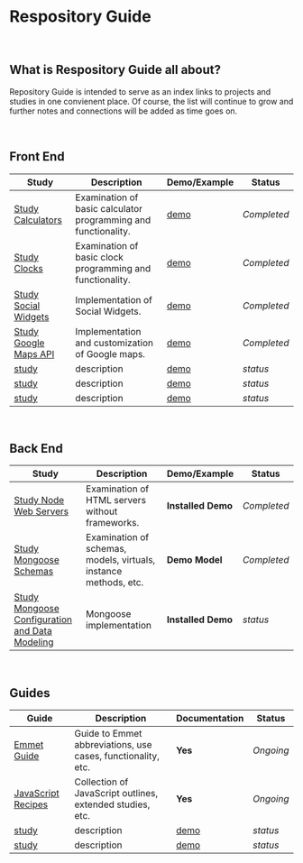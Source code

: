 # Respository Guide
<br>

## What is Respository Guide all about?
Repository Guide is intended to serve as an index links to projects and studies in one convienent place. Of course, the list 
will continue to grow and further notes and connections will be added as time goes on.

<br>

## Front End
| **Study**                   |   **Description**                  | **Demo/Example**          | **Status**                |
| ----------------------------| -----------------------------------| ------------------| --------------------------|
| [Study Calculators](https://github.com/john-azzaro/Study-Calculators)  | Examination of basic calculator programming and functionality.  | [demo](https://john-azzaro.github.io/Study-Calculators/)  |  *Completed* |
| [Study Clocks](https://github.com/john-azzaro/Study-Clocks)  | Examination of basic clock programming and functionality.  | [demo](https://john-azzaro.github.io/Study-Clocks/)  | *Completed* |
| [Study Social Widgets](https://github.com/john-azzaro/Study-Social-Widgets)  | Implementation of Social Widgets. | [demo](https://john-azzaro.github.io/Study-Social-Widgets/)  |  *Completed* |
| [Study Google Maps API](https://github.com/john-azzaro/Study-Google-Maps-API)  | Implementation and customization of Google maps.  | [demo](https://john-azzaro.github.io/Study-Google-Maps-API/)  |  *Completed* |
| [study]( "")  | description  | [demo]("")  |  *status* |
| [study]( "")  | description  | [demo]("")  |  *status* |
| [study]( "")  | description  | [demo]("")  |  *status* |

<br>

## Back End
| **Study**                   |   **Description**                  | **Demo/Example**          | **Status**                |
| ----------------------------| -----------------------------------| ------------------| --------------------------|
| [Study Node Web Servers](https://github.com/john-azzaro/Study-Node-Web-Servers)  | Examination of HTML servers without frameworks.  | **Installed Demo**  |  *Completed* |
| [Study Mongoose Schemas](https://github.com/john-azzaro/Study-Mongoose-Schemas)  | Examination of schemas, models, virtuals, instance methods, etc.  | **Demo Model**  |  *Completed* |
| [Study Mongoose Configuration and Data Modeling](https://github.com/john-azzaro/Study-Mongoose-Configuration-and-Data-Modeling)  | Mongoose implementation  | **Installed Demo**  |  *status* |

<br>

## Guides
| **Guide**                   |   **Description**                  | **Documentation**          | **Status**                |
| ----------------------------| -----------------------------------| ------------------| --------------------------|
| [Emmet Guide](https://github.com/john-azzaro/Emmet_Guide)  | Guide to Emmet abbreviations, use cases, functionality, etc.  | **Yes**  |  *Ongoing* |
| [JavaScript Recipes](https://github.com/john-azzaro/JavaScript_Recipes)  | Collection of JavaScript outlines, extended studies, etc.  | **Yes**  |  *Ongoing* |
| [study]( "")  | description  | [demo]("")  |  *status* |
| [study]( "")  | description  | [demo]("")  |  *status* |

